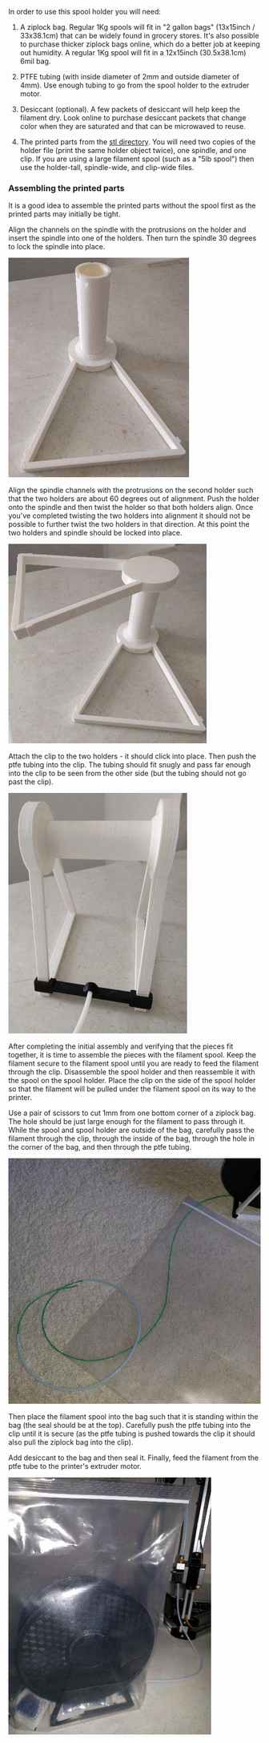 In order to use this spool holder you will need:

1. A ziplock bag. Regular 1Kg spools will fit in "2 gallon bags"
   (13x15inch / 33x38.1cm) that can be widely found in grocery stores.
   It's also possible to purchase thicker ziplock bags online, which
   do a better job at keeping out humidity. A regular 1Kg spool will
   fit in a 12x15inch (30.5x38.1cm) 6mil bag.

2. PTFE tubing (with inside diameter of 2mm and outside diameter of
   4mm). Use enough tubing to go from the spool holder to the extruder
   motor.

3. Desiccant (optional). A few packets of desiccant will help keep the
   filament dry. Look online to purchase desiccant packets that change
   color when they are saturated and that can be microwaved to reuse.

4. The printed parts from the [stl directory](../stl/). You will need
   two copies of the holder file (print the same holder object twice),
   one spindle, and one clip. If you are using a large filament spool
   (such as a "5lb spool") then use the holder-tall, spindle-wide, and
   clip-wide files.

### Assembling the printed parts

It is a good idea to assemble the printed parts without the spool
first as the printed parts may initially be tight.

Align the channels on the spindle with the protrusions on the holder
and insert the spindle into one of the holders. Then turn the spindle
30 degrees to lock the spindle into place.

![spindle](img/spindle.jpg)

Align the spindle channels with the protrusions on the second holder
such that the two holders are about 60 degrees out of alignment. Push
the holder onto the spindle and then twist the holder so that both
holders align. Once you've completed twisting the two holders into
alignment it should not be possible to further twist the two holders
in that direction. At this point the two holders and spindle should be
locked into place.

![align-60](img/align-60.jpg)

Attach the clip to the two holders - it should click into place. Then
push the ptfe tubing into the clip. The tubing should fit snugly and
pass far enough into the clip to be seen from the other side (but the
tubing should not go past the clip).

![assembled](img/assembled.jpg)

After completing the initial assembly and verifying that the pieces
fit together, it is time to assemble the pieces with the filament
spool. Keep the filament secure to the filament spool until you are
ready to feed the filament through the clip. Disassemble the spool
holder and then reassemble it with the spool on the spool holder.
Place the clip on the side of the spool holder so that the filament
will be pulled under the filament spool on its way to the printer.

Use a pair of scissors to cut 1mm from one bottom corner of a ziplock
bag. The hole should be just large enough for the filament to pass
through it. While the spool and spool holder are outside of the bag,
carefully pass the filament through the clip, through the inside of
the bag, through the hole in the corner of the bag, and then through
the ptfe tubing.

![assembled](img/thread.jpg)

Then place the filament spool into the bag such that it is standing
within the bag (the seal should be at the top). Carefully push the
ptfe tubing into the clip until it is secure (as the ptfe tubing is
pushed towards the clip it should also pull the ziplock bag into the
clip).

Add desiccant to the bag and then seal it. Finally, feed the filament
from the ptfe tube to the printer's extruder motor.

![filament-in-bag](img/filament-in-bag.jpg)
